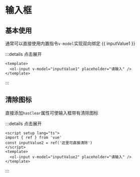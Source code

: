 # 输入框

## 基本使用

通常可以直接使用内置指令`v-model`实现双向绑定
<ol-input v-model="inputValue1" placeholder="请输入" />
{{ inputValue1 }}

:::details 点击展开
```vue
<template>
  <ol-input v-model="inputValue1" placeholder="请输入" />
</template>
```
:::

## 清除图标

直接添加`hasClear`属性可使输入框带有清除图标
<ol-input v-model="inputValue2" hasClear placeholder="请输入" />

:::details 点击展开

```vue
<script setup lang="ts">
import { ref } from 'vue'
const inputValue2 = ref('这里可直接清除')
</script>
<template>
  <ol-input v-model="inputValue2" placeholder="请输入" />
</template>
```

:::

<script setup lang="ts">
  import { ref } from 'vue'
  const inputValue1 = ref('')
  const inputValue2 = ref('这里可直接清除')
</script>
